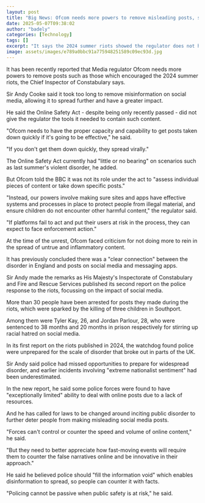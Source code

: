 ```yaml
---
layout: post
title: "Big News: Ofcom needs more powers to remove misleading posts, says watchdog"
date: 2025-05-07T09:38:02
author: "badely"
categories: [Technology]
tags: []
excerpt: "It says the 2024 summer riots showed the regulator does not have the tools to stop the spread of viral misinformation."
image: assets/images/e789a0bbc91a775948251589c09ec93d.jpg
---
```


It has been recently reported that Media regulator Ofcom needs more powers to remove posts such as those which encouraged the 2024 summer riots, the Chief Inspector of Constabulary says.

Sir Andy Cooke said it took too long to remove misinformation on social media, allowing it to spread further and have a greater impact.

He said the Online Safety Act - despite being only recently passed - did not give the regulator the tools it needed to contain such content.

"Ofcom needs to have the proper capacity and capability to get posts taken down quickly if it's going to be effective," he said.

"If you don't get them down quickly, they spread virally."

The Online Safety Act currently had "little or no bearing" on scenarios such as last summer's violent disorder, he added.

But Ofcom told the BBC it was not its role under the act to "assess individual pieces of content or take down specific posts."

"Instead, our powers involve making sure sites and apps have effective systems and processes in place to protect people from illegal material, and ensure children do not encounter other harmful content," the regulator said. 

"If platforms fail to act and put their users at risk in the process, they can expect to face enforcement action."

At the time of the unrest, Ofcom faced criticism for not doing more to rein in the spread of untrue and inflammatory content.

It has previously concluded there was a "clear connection" between the disorder in England and posts on social media and messaging apps.

Sir Andy made the remarks as His Majesty's Inspectorate of Constabulary and Fire and Rescue Services published its second report on the police response to the riots, focussing on the impact of social media.

More than 30 people have been arrested for posts they made during the riots, which were sparked by the killing of three children in Southport.

Among them were Tyler Kay, 26, and Jordan Parlour, 28, who were sentenced to 38 months and 20 months in prison respectively for stirring up racial hatred on social media.

In its first report on the riots published in 2024, the watchdog found police were unprepared for the scale of disorder that broke out in parts of the UK.

Sir Andy said police had missed opportunities to prepare for widespread disorder, and earlier incidents involving "extreme nationalist sentiment" had been underestimated.

In the new report, he said some police forces were found to have "exceptionally limited" ability to deal with online posts due to a lack of resources.

And he has called for laws to be changed around inciting public disorder to further deter people from making misleading social media posts. 

"Forces can't control or counter the speed and volume of online content," he said.

"But they need to better appreciate how fast-moving events will require them to counter the false narratives online and be innovative in their approach."

He said he believed police should "fill the information void" which enables disinformation to spread, so people can counter it with facts.

"Policing cannot be passive when public safety is at risk," he said.

